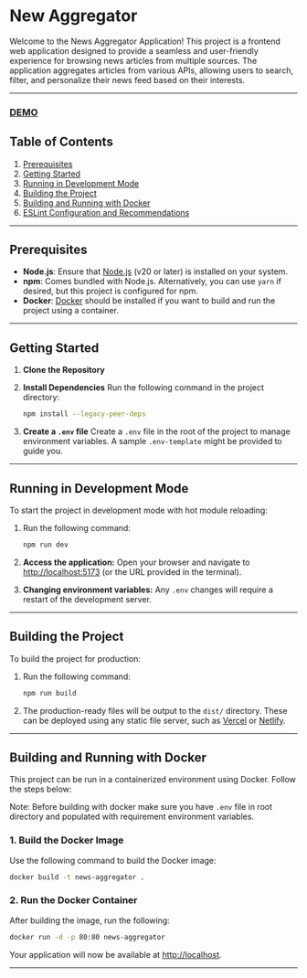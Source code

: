 # New Aggregator

Welcome to the News Aggregator Application! This project is a frontend web application designed to provide a seamless and user-friendly experience for browsing news articles from multiple sources. The application aggregates articles from various APIs, allowing users to search, filter, and personalize their news feed based on their interests.

---

### [DEMO](https://drive.google.com/drive/folders/1dLniOeW_fIaq6gYE5E4i1rO1X0YU8OZO?usp=sharing)

## Table of Contents
1. [Prerequisites](#prerequisites)
2. [Getting Started](#getting-started)
3. [Running in Development Mode](#running-in-development-mode)
4. [Building the Project](#building-the-project)
5. [Building and Running with Docker](#building-and-running-with-docker)
6. [ESLint Configuration and Recommendations](#eslint-configuration-and-recommendations)

---

## Prerequisites

- **Node.js**: Ensure that [Node.js](https://nodejs.org/) (v20 or later) is installed on your system.
- **npm**: Comes bundled with Node.js. Alternatively, you can use `yarn` if desired, but this project is configured for npm.
- **Docker**: [Docker](https://www.docker.com/) should be installed if you want to build and run the project using a container.

---

## Getting Started

1. **Clone the Repository**

2. **Install Dependencies**
   Run the following command in the project directory:
   ```bash
   npm install --legacy-peer-deps
   ```

3. **Create a `.env` file**
   Create a `.env` file in the root of the project to manage environment variables. A sample `.env-template` might be provided to guide you.

---

## Running in Development Mode

To start the project in development mode with hot module reloading:

1. Run the following command:
   ```bash
   npm run dev
   ```

2. **Access the application:**
   Open your browser and navigate to [http://localhost:5173](http://localhost:5173) (or the URL provided in the terminal).

3. **Changing environment variables:**
   Any `.env` changes will require a restart of the development server.

---

## Building the Project

To build the project for production:

1. Run the following command:
   ```bash
   npm run build
   ```

2. The production-ready files will be output to the `dist/` directory. These can be deployed using any static file server, such as [Vercel](https://vercel.com/) or [Netlify](https://www.netlify.com/).

---

## Building and Running with Docker

This project can be run in a containerized environment using Docker. Follow the steps below:

Note: Before building with docker make sure you have ``.env`` file in root directory and populated with requirement environment variables.
### 1. **Build the Docker Image**
Use the following command to build the Docker image:
   ```bash
   docker build -t news-aggregator .
   ```

### 2. **Run the Docker Container**
After building the image, run the following:
   ```bash
   docker run -d -p 80:80 news-aggregator
   ```

Your application will now be available at [http://localhost](http://localhost).

---
